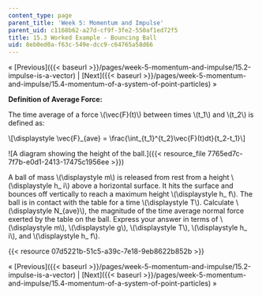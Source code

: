 ```yaml
---
content_type: page
parent_title: 'Week 5: Momentum and Impulse'
parent_uid: c1168b62-a27d-cf9f-3fe2-550af1ed72f5
title: 15.3 Worked Example - Bouncing Ball
uid: 8eb0ed0a-f63c-549e-dcc9-c64765a58d66
---
```


« [Previous]({{< baseurl >}}/pages/week-5-momentum-and-impulse/15.2-impulse-is-a-vector) | [Next]({{< baseurl >}}/pages/week-5-momentum-and-impulse/15.4-momentum-of-a-system-of-point-particles) »

**Definition of Average Force:**

The time average of a force \\(\\vec{F}(t)\\) between times \\(t\_1\\) and \\(t\_2\\) is defined as:

\\\[\\displaystyle \\vec{F}\_{ave} = \\frac{\\int\_{t\_1}^{t\_2}\\vec{F}(t)dt}{t\_2-t\_1}\\\]

![A diagram showing the height of the ball.]({{< resource_file 7765ed7c-7f7b-e0d1-2413-17475c1956ee >}})

A ball of mass \\(\\displaystyle m\\) is released from rest from a height \\(\\displaystyle h\_ i\\) above a horizontal surface. It hits the surface and bounces off vertically to reach a maximum height \\(\\displaystyle h\_ f\\). The ball is in contact with the table for a time \\(\\displaystyle T\\). Calculate \\(\\displaystyle N\_{ave}\\), the magnitude of the time average normal force exerted by the table on the ball. Express your answer in terms of \\(\\displaystyle m\\), \\(\\displaystyle g\\), \\(\\displaystyle T\\), \\(\\displaystyle h\_ i\\), and \\(\\displaystyle h\_ f\\).

{{< resource 07d5221b-51c5-a39c-7e18-9eb8622b852b >}}

« [Previous]({{< baseurl >}}/pages/week-5-momentum-and-impulse/15.2-impulse-is-a-vector) | [Next]({{< baseurl >}}/pages/week-5-momentum-and-impulse/15.4-momentum-of-a-system-of-point-particles) »